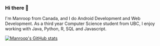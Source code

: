 ### Hi there 👋
I'm Manroop from Canada, and I do Android Development and Web Development. As a third year Computer Science student from UBC, I enjoy working with Java, Python, R, SQL and Javascript.

[![Manroop's GitHub stats](https://github-readme-stats.vercel.app/api?username=Manroop22)](https://github.com/anuraghazra/github-readme-stats)

